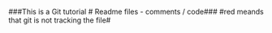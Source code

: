 ###This is a Git tutorial # Readme files - comments / code###
#red meands that git is not tracking the file#